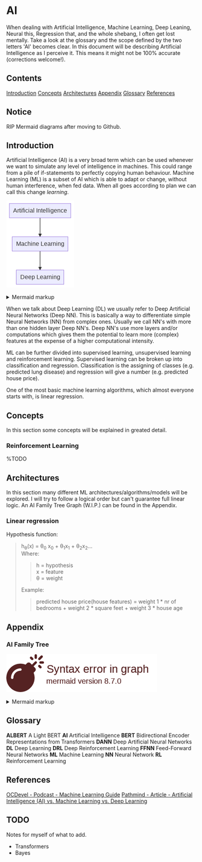 <!-- 
https://sites.psu.edu/symbolcodes/codehtml
https://mermaid-js.github.io/mermaid/#/
 -->
# AI
When dealing with Artificial Intelligence, Machine Learning, Deep Leaning, Neural this, Regression that, and the whole shebang, I often get lost mentally. Take a look at the glossary and the scope defined by the two letters 'AI' becomes clear. In this document will be describing Artificial Intelligence as I perceive it. This means it might not be 100% accurate (corrections welcome!).

## Contents
[Introduction](#introduction)
[Concepts](#concepts)
[Architectures](#architectures)
[Appendix](#appendix)
[Glossary](#glossary)
[References](#references)

## Notice
RIP Mermaid diagrams after moving to Github.

## Introduction

Artificial Intelligence (AI) is a very broad term which can be used whenever we want to simulate any level of intelligence in machines. This could range from a pile of if-statements to perfectly copying human behaviour.
Machine Learning (ML) is a subset of AI which is able to adapt or change, without human interference, when fed data. When all goes according to plan we can call this change *learning*.

<!-- generated by mermaid compile action - START -->
![~mermaid diagram 1~](/output/knowledge_AI-md-1.png)
<details>
  <summary>Mermaid markup</summary>

```mermaid
graph TD;
  AI[Artificial Intelligence] --> ML[Machine Learning] --> DL[Deep Learning];
```

</details>
<!-- generated by mermaid compile action - END -->

When we talk about Deep Learning (DL) we usually refer to Deep Artificial Neural Networks (Deep NN). This is basically a way to differentiate simple Neural Networks (NN) from complex ones. Usually we call NN's with more than one hidden layer Deep NN's. Deep NN's use more layers and/or computations which gives them the potential to learn more (complex) features at the expense of a higher computational intensity.

ML can be further divided into supervised learning, unsupervised learning and reinforcement learning. Supervised learning can be broken up into classification and regression. Classification is the assigning of classes (e.g. predicted lung disease) and regression will give a number (e.g. predicted house price).

One of the most basic machine learning algorithms, which almost everyone starts with, is linear regression.

## Concepts
In this section some concepts will be explained in greated detail.

### Reinforcement Learning
%TODO

## Architectures
In this section many different ML architectures/algorithms/models will be explored. I will try to follow a logical order but can't guarantee full linear logic. An AI Family Tree Graph (W.I.P.) can be found in the Appendix.

### Linear regression
Hypothesis function: 
> h<sub>&theta;</sub>(x) = &theta;<sub>0</sub> x<sub>0</sub> + &theta;<sub>1</sub>x<sub>1</sub> + &theta;<sub>2</sub>x<sub>2</sub>... <br>
> Where:
>
>> h = hypothesis<br>
>> x = feature<br>
>> &theta; = weight
> 
> Example:
>
>> predicted house price(house features) = weight 1 * nr of bedrooms + weight 2 * square feet + weight 3 * house age



## Appendix
### AI Family Tree

<!-- generated by mermaid compile action - START -->
![~mermaid diagram 2~](/output/knowledge_AI-md-2.png)
<details>
  <summary>Mermaid markup</summary>

```mermaid
graph TD;
  AI[Artificial Intelligence];
  ML[Machine Learning];
  DL[Deep Learning];

  ALBERT[ALBERT];
  BERT[BERT];
  CLASS[Classification];
  DANN[Deep Artificial Neural Networks];
  DRL[Deep Reinforcement Learning];
  FFNN[Feed-Forward Neural Networks];
  NN[Neural Network];
  RL[Reinforcement Learning];
  REG[Regression];
  SL[Supervised Learning];
  UL[Unsupervised Learning];

  subgraph Supervised Learning;
  subgraph Classification;
  NN;
  end;
  subgraph Regression;
  REG;
  end;
  end;

```

</details>
<!-- generated by mermaid compile action - END -->

## Glossary
**ALBERT** A Light BERT
**AI** Artificial Intelligence
**BERT** Bidirectional Encoder Representations from Transformers
**DANN** Deep Artificial Neural Networks
**DL** Deep Learning
**DRL** Deep Reinforcement Learning
**FFNN** Feed-Forward Neural Networks
**ML** Machine Learning
**NN** Neural Network
**RL** Reinforcement Learning

## References
[OCDevel - Podcast - Machine Learning Guide](http://ocdevel.com/mlg)
[Pathmind - Article - Artificial Intelligence (AI) vs. Machine Learning vs. Deep Learning](https://pathmind.com/wiki/ai-vs-machine-learning-vs-deep-learning)

## TODO
Notes for myself of what to add.
* Transformers
* Bayes
